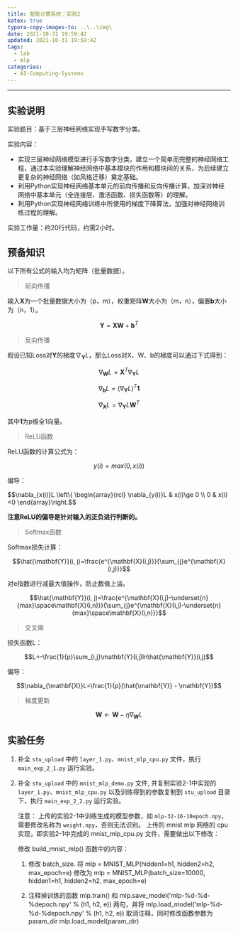 ```yaml
---
title: 智能计算系统：实验2
katex: true
typora-copy-images-to: ..\..\img\
date: 2021-10-31 19:59:42
updated: 2021-10-31 19:59:42
tags:
  - lab
  - mlp
categories:
  - AI-Computing-Systems
---
```




<!-- more -->

---

## 实验说明

实验题目：基于三层神经网络实现手写数字分类。

实验内容：

- 实现三层神经网络模型进行手写数字分类，建立一个简单而完整的神经网络工程，通过本实验理解神经网络中基本模块的作用和模块间的关系，为后续建立更复杂的神经网络（如风格迁移）奠定基础。
- 利用Python实现神经网络基本单元的前向传播和反向传播计算，加深对神经网络中基本单元（全连接层、激活函数、损失函数等）的理解。
- 利用Python实现神经网络训练中所使用的梯度下降算法，加强对神经网络训练过程的理解。

实验工作量：约20行代码，约需2小时。





## 预备知识

以下所有公式的输入均为矩阵（批量数据）。

>  前向传播

输入$\mathbf{X}$为一个批量数据大小为（p，m），权重矩阵$\mathbf{W}$大小为（m，n），偏置$\mathbf{b}$大小为（n，1）。

$$\mathbf{Y}=\mathbf{X}\mathbf{W}+\mathbf{b}^{T}$$



> 反向传播

假设已知Loss对$\mathbf{Y}$的梯度$\nabla_{\mathbf{Y}}L$，那么Loss对X、W、b的梯度可以通过下式得到：

$$\nabla_{\mathbf{W}}L=\mathbf{X}^T\nabla_{\mathbf{Y}}L$$

$$\nabla_{\mathbf{b}}L={(\nabla_{\mathbf{Y}}L})^T\mathbf{1}$$

$$\nabla_{\mathbf{X}}L=\nabla_{\mathbf{Y}}L\mathbf{W}^T$$

其中$\mathbf{1}$为p维全1向量。

> ReLU函数

ReLU函数的计算公式为：

$$y(i)=max(0,x(i))$$

偏导：



<div>$$\nabla_{x(i)}L \left\{ \begin{array}{rcl} \nabla_{y(i)}L & x(i)\ge 0 \\ 0 & x(i)<0 \end{array}\right.$$</div>

**注意ReLU的偏导是针对输入的正负进行判断的。**

> Softmax函数



Softmax损失计算：

$$\hat{\mathbf{Y}}(i, j)=\frac{e^{\mathbf{X}(i,j)}}{\sum_{j}e^{\mathbf{X}(i,j)}}$$

对e指数进行减最大值操作，防止数值上溢。

$$\hat{\mathbf{Y}}(i, j)=\frac{e^{\mathbf{X}(i,j)-\underset{n}{max}\space\mathbf{X}(i,n)}}{\sum_{j}e^{\mathbf{X}(i,j)-\underset{n}{max}\space\mathbf{X}(i,n)}}$$





> 交叉熵

损失函数L：

$$L=-\frac{1}{p}\sum_{i,j}\mathbf{Y}(i,j)ln\hat{\mathbf{Y}}(i,j)$$

偏导：

$$\nabla_{\mathbf{X}}L=\frac{1}{p}(\hat{\mathbf{Y}} - \mathbf{Y})$$



> 梯度更新

$$\mathbf{W}\leftarrow \mathbf{W} - \eta\nabla_{\mathbf{W}}L$$



## 实验任务

1. 补全 `stu_upload` 中的 `layer_1.py`、`mnist_mlp_cpu.py` 文件，执行 `main_exp_2_1.py` 运行实验。

2. 补全 `stu_upload` 中的 `mnist_mlp_demo.py` 文件, 并复制实验2-1中实现的`layer_1.py`、`mnist_mlp_cpu.py` 以及训练得到的参数复制到 `stu_upload` 目录下，执行 `main_exp_2_2.py` 运行实验。

   注意：
   上传的实验2-1中训练生成的模型参数，如 `mlp-32-16-10epoch.npy`，需要修改名称为 `weight.npy`，否则无法识别。
   上传的 mnist mlp 网络的 cpu 实现，即实验2-1中完成的 mnist_mlp_cpu.py 文件，需要做出以下修改：

   修改 build_mnist_mlp() 函数中的内容：
   1.  修改 batch_size.
       将 mlp = MNIST_MLP(hidden1=h1, hidden2=h2, max_epoch=e) 
       修改为 mlp = MNIST_MLP(batch_size=10000, hidden1=h1, hidden2=h2, max_epoch=e)

   2.  注释掉训练的函数
       mlp.train()
       和
       mlp.save_model('mlp-%d-%d-%depoch.npy' % (h1, h2, e))
       两句，并将
       mlp.load_model('mlp-%d-%d-%depoch.npy' % (h1, h2, e))
       取消注释，同时修改函数参数为 param_dir
       mlp.load_model(param_dir)




<!-- Q.E.D. -->

